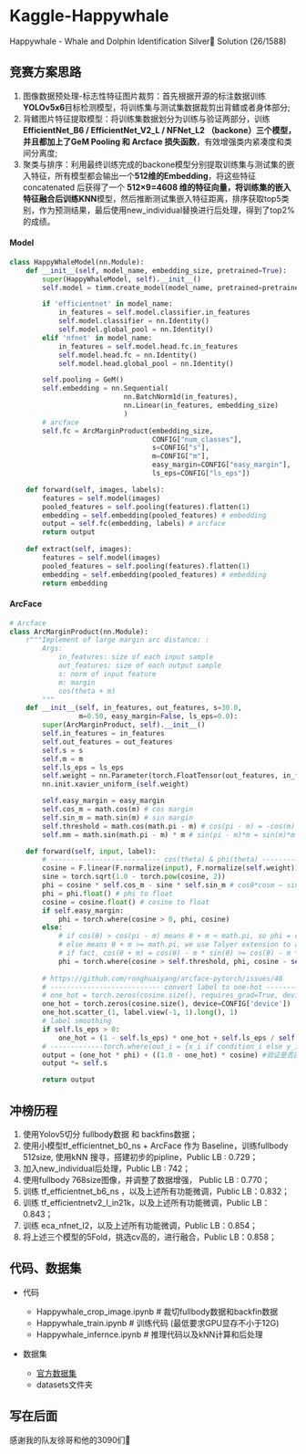 # Kaggle-Happywhale
Happywhale - Whale and Dolphin Identification Silver🥈 Solution (26/1588)
## 竞赛方案思路

1. 图像数据预处理-标志性特征图片裁剪：首先根据开源的标注数据训练**YOLOv5x6**目标检测模型，将训练集与测试集数据裁剪出背鳍或者身体部分;
2. 背鳍图片特征提取模型：将训练集数据划分为训练与验证两部分，训练 **EfficientNet_B6 / EfficientNet_V2_L / NFNet_L2 **（backone）三个模型，并且都加上了**GeM Pooling 和 Arcface 损失函数**，有效增强类内紧凑度和类间分离度;
3. 聚类与排序：利用最终训练完成的backone模型分别提取训练集与测试集的嵌入特征，所有模型都会输出一个**512维的Embedding**，将这些特征 concatenated 后获得了一个 **512×9=4608 **维的特征向量，将训练集的嵌入特征融合后训练**KNN**模型，然后推断测试集嵌入特征距离，排序获取top5类别，作为预测结果，最后使用new_individual替换进行后处理，得到了top2%的成绩。

#### Model

```python
class HappyWhaleModel(nn.Module):
    def __init__(self, model_name, embedding_size, pretrained=True):
        super(HappyWhaleModel, self).__init__()
        self.model = timm.create_model(model_name, pretrained=pretrained) 

        if 'efficientnet' in model_name:
            in_features = self.model.classifier.in_features
            self.model.classifier = nn.Identity()
            self.model.global_pool = nn.Identity()
        elif 'nfnet' in model_name:
            in_features = self.model.head.fc.in_features
            self.model.head.fc = nn.Identity()
            self.model.head.global_pool = nn.Identity()

        self.pooling = GeM() 
        self.embedding = nn.Sequential(
                            nn.BatchNorm1d(in_features),
                            nn.Linear(in_features, embedding_size)
                            )
        # arcface
        self.fc = ArcMarginProduct(embedding_size,
                                   CONFIG["num_classes"], 
                                   s=CONFIG["s"],
                                   m=CONFIG["m"], 
                                   easy_margin=CONFIG["easy_margin"], 
                                   ls_eps=CONFIG["ls_eps"]) 

    def forward(self, images, labels):
        features = self.model(images)  
        pooled_features = self.pooling(features).flatten(1)
        embedding = self.embedding(pooled_features) # embedding
        output = self.fc(embedding, labels) # arcface
        return output
    
    def extract(self, images):
        features = self.model(images) 
        pooled_features = self.pooling(features).flatten(1)
        embedding = self.embedding(pooled_features) # embedding
        return embedding
```



#### ArcFace

```python
# Arcface
class ArcMarginProduct(nn.Module):
    r"""Implement of large margin arc distance: :
        Args:
            in_features: size of each input sample
            out_features: size of each output sample
            s: norm of input feature
            m: margin
            cos(theta + m)
        """
    def __init__(self, in_features, out_features, s=30.0, 
                 m=0.50, easy_margin=False, ls_eps=0.0):
        super(ArcMarginProduct, self).__init__()
        self.in_features = in_features 
        self.out_features = out_features 
        self.s = s
        self.m = m 
        self.ls_eps = ls_eps 
        self.weight = nn.Parameter(torch.FloatTensor(out_features, in_features))
        nn.init.xavier_uniform_(self.weight)

        self.easy_margin = easy_margin
        self.cos_m = math.cos(m) # cos margin
        self.sin_m = math.sin(m) # sin margin
        self.threshold = math.cos(math.pi - m) # cos(pi - m) = -cos(m)
        self.mm = math.sin(math.pi - m) * m # sin(pi - m)*m = sin(m)*m

    def forward(self, input, label):
        # --------------------------- cos(theta) & phi(theta) ---------------------
        cosine = F.linear(F.normalize(input), F.normalize(self.weight)) 
        sine = torch.sqrt(1.0 - torch.pow(cosine, 2)) 
        phi = cosine * self.cos_m - sine * self.sin_m # cosθ*cosm – sinθ*sinm = cos(θ + m)
        phi = phi.float() # phi to float
        cosine = cosine.float() # cosine to float
        if self.easy_margin:
            phi = torch.where(cosine > 0, phi, cosine)
        else:
            # if cos(θ) > cos(pi - m) means θ + m < math.pi, so phi = cos(θ + m);
            # else means θ + m >= math.pi, we use Talyer extension to approximate the cos(θ + m).
            # if fact, cos(θ + m) = cos(θ) - m * sin(θ) >= cos(θ) - m * sin(math.pi - m)
            phi = torch.where(cosine > self.threshold, phi, cosine - self.mm)
            
        # https://github.com/ronghuaiyang/arcface-pytorch/issues/48
        # --------------------------- convert label to one-hot ---------------------
        # one_hot = torch.zeros(cosine.size(), requires_grad=True, device='cuda')
        one_hot = torch.zeros(cosine.size(), device=CONFIG['device'])
        one_hot.scatter_(1, label.view(-1, 1).long(), 1)
        # label smoothing
        if self.ls_eps > 0:
            one_hot = (1 - self.ls_eps) * one_hot + self.ls_eps / self.out_features
        # -------------torch.where(out_i = {x_i if condition_i else y_i) ------------
        output = (one_hot * phi) + ((1.0 - one_hot) * cosine) #验证是否匹配正确 
        output *= self.s

        return output
```



## 冲榜历程

1. 使用Yolov5切分 fullbody数据 和 backfins数据；
2. 使用小模型tf_efficientnet_b0_ns + ArcFace 作为 Baseline，训练fullbody 512size, 使用kNN 搜寻，搭建初步的pipline，Public LB : 0.729；
3. 加入new_individual后处理，Public LB : 742；
4. 使用fullbody 768size图像，并调整了数据增强， Public LB : 0.770；
5. 训练 tf_efficientnet_b6_ns ，以及上述所有功能微调，Public LB：0.832；
6. 训练 tf_efficientnetv2_l_in21k，以及上述所有功能微调，Public LB：0.843；
7. 训练 eca_nfnet_l2，以及上述所有功能微调，Public LB：0.854；
8. 将上述三个模型的5Fold，挑选cv高的，进行融合，Public LB：0.858；



## 代码、数据集

+ 代码

  + Happywhale_crop_image.ipynb  # 裁切fullbody数据和backfin数据
  + Happywhale_train.ipynb  # 训练代码 (最低要求GPU显存不小于12G)
  + Happywhale_infernce.ipynb # 推理代码以及kNN计算和后处理
+ 数据集

  + [官方数据集](https://www.kaggle.com/competitions/happy-whale-and-dolphin/data)
  + datasets文件夹

## 写在后面

感谢我的队友徐哥和他的3090们🤣
